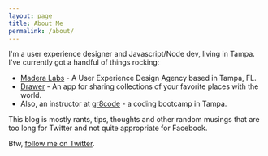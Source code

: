 ```yaml
---
layout: page
title: About Me
permalink: /about/
---
```


I'm a user experience designer and Javascript/Node dev, living in Tampa. I've currently got a handful of things rocking:

- [Madera Labs](http://www.maderalabs.com) - A User Experience Design Agency based in Tampa, FL.
- [Drawer](http://www.getdrawer.com) - An app for sharing collections of your favorite places with the world.
- Also, an instructor at [gr8code](http://www.gr8code.com) - a coding bootcamp in Tampa.

This blog is mostly rants, tips, thoughts and other random musings that are too long for Twitter and not quite appropriate for Facebook.

Btw, [follow me on Twitter](http://www.twitter.com/jwd2a).
